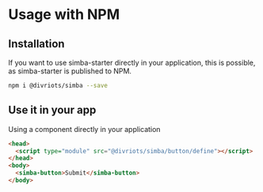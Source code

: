 # Usage with NPM

## Installation

If you want to use simba-starter directly in your application, this is possible, as simba-starter is published to NPM.

```sh
npm i @divriots/simba --save
```

## Use it in your app

Using a component directly in your application

```html
<head>
  <script type="module" src="@divriots/simba/button/define"></script>
</head> 
<body>
  <simba-button>Submit</simba-button>
</body>
```
